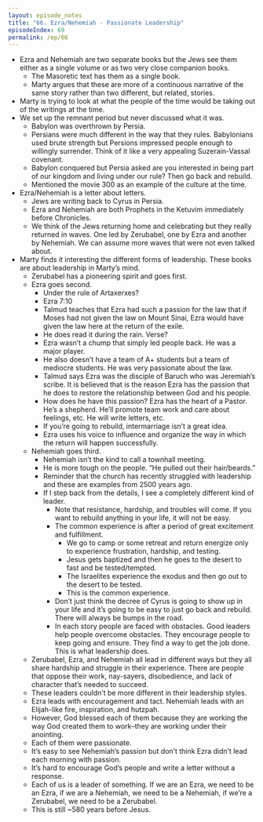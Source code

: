 ```yaml
---
layout: episode_notes
title: "66. Ezra/Nehemiah - Passionate Leadership"
episodeIndex: 69
permalink: /ep/66
---
```


- Ezra and Nehemiah are two separate books but the Jews see them either as a single volume or as two very close companion books. 
  - The Masoretic text has them as a single book.
  - Marty argues that these are more of a continuous narrative of the same story rather than two different, but related, stories.
- Marty is trying to look at what the people of the time would be taking out of the writings at the time.
- We set up the remnant period but never discussed what it was.
  - Babylon was overthrown by Persia.
  - Persians were much different in the way that they rules. Babylonians used brute strength but Persions impressed people enough to willingly surrender. Think of it like a very appealing Suzerain-Vassal covenant.
  - Babylon conquered but Persia asked are you interested in being part of our kingdom and living under our rule? Then go back and rebuild.
  - Mentioned the movie 300 as an example of the culture at the time.
- Ezra/Nehemiah is a letter about letters.
  - Jews are writing back to Cyrus in Persia.
  - Ezra and Nehemiah are both Prophets in the Ketuvim immediately before Chronicles.
  - We think of the Jews returning home and celebrating but they really returned in waves. One led by Zerubabel, one by Ezra and another by Nehemiah. We can assume more waves that were not even talked about.
- Marty finds it interesting the different forms of leadership. These books are about leadership in Marty’s mind.
  - Zerubabel has a pioneering spirit and goes first.
  - Ezra goes second.
    - Under the rule of Artaxerxes? 
    - Ezra 7:10
    - Talmud teaches that Ezra had such a passion for the law that if Moses had not given the law on Mount Sinai, Ezra would have given the law here at the return of the exile.
    - He does read it during the rain. Verse?
    - Ezra wasn’t a chump that simply led people back. He was a major player.
    - He also doesn’t have a team of A+ students but a team of mediocre students. He was very passionate about the law.
    - Talmud says Ezra was the disciple of Baruch who was Jeremiah’s scribe. It is believed that is the reason Ezra has the passion that he does to restore the relationship between God and his people.
    - How does he have this passion? Ezra has the heart of a Pastor. He’s a shepherd. He’ll promote team work and care about feelings, etc. He will write letters, etc.
    - If you’re going to rebuild, intermarriage isn’t a great idea. 
    - Ezra uses his voice to influence and organize the way in which the return will happen successfully.
  - Nehemiah goes third.
    - Nehemiah isn’t the kind to call a townhall meeting.
    - He is more tough on the people. “He pulled out their hair/beards.”
    - Reminder that the church has recently struggled with leadership and these are examples from 2500 years ago.
    - If I step back from the details, I see a completely different kind of leader.
      - Note that resistance, hardship, and troubles will come. If you want to rebuild anything in your life, it will not be easy.
      - The common experience is after a period of great excitement and fulfillment.
        - We go to camp or some retreat and return energize only to experience frustration, hardship, and testing.
        - Jesus gets baptized and then he goes to the desert to fast and be tested/tempted.
        - The Israelites experience the exodus and then go out to the desert to be tested.
        - This is the common experience.
      - Don’t just think the decree of Cyrus is going to show up in your life and it’s going to be easy to just go back and rebuild. There will always be bumps in the road.
      - In each story people are faced with obstacles. Good leaders help people overcome obstacles. They encourage people to keep going and ensure. They find a way to get the job done. This is what leadership does.
  - Zerubabel, Ezra, and Nehemiah all lead in different ways but they all share hardship and struggle in their experience. There are people that oppose their work, nay-sayers, disobedience, and lack of character that’s needed to succeed.
  - These leaders couldn’t be more different in their leadership styles.
  - Ezra leads with encouragement and tact. Nehemiah leads with an Elijah-like fire, inspiration, and hutzpah.
  - However, God blessed each of them because they are working the way God created them to work–they are working under their anointing.
  - Each of them were passionate.
  - It’s easy to see Nehemiah’s passion but don’t think Ezra didn’t lead each morning with passion.
  - It’s hard to encourage God’s people and write a letter without a response.
  - Each of us is a leader of something. If we are an Ezra, we need to be an Ezra, if we are a Nehemiah, we need to be a Nehemiah, if we’re a Zerubabel, we need to be a Zerubabel.
  - This is still ~580 years before Jesus.
